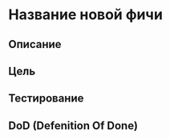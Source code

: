 # Название новой фичи

## Описание

<!-- Краткое описание новой фичи, которую вы планируете добавить в проект. -->

## Цель

<!-- Опишите цель или проблему, которую новая фича решает. -->

## Тестирование

<!-- Информация о тестировании новой фичи и какие тесты были проведены. -->

## DoD (Defenition Of Done)

<!-- Когда задача считается готовой -->
